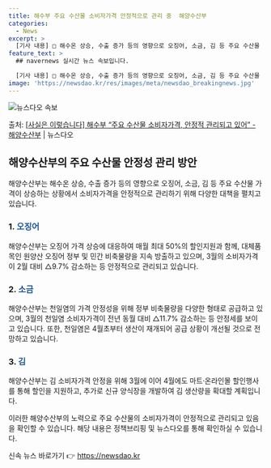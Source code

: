 ```yaml
---
title: 해수부 주요 수산물 소비자가격 안정적으로 관리 중  해양수산부
categories:
  - News
excerpt: >
  [기사 내용] □ 해수온 상승, 수출 증가 등의 영향으로 오징어, 소금, 김 등 주요 수산물 가격이 상승 […
feature_text: >
  ## navernews 실시간 뉴스 속보입니다.

  [기사 내용] □ 해수온 상승, 수출 증가 등의 영향으로 오징어, 소금, 김 등 주요 수산물 가격이 상승 […
image: 'https://newsdao.kr/res/images/meta/newsdao_breakingnews.jpg'
---
```


![뉴스다오 속보](https://newsdao.kr/res/images/meta/newsdao_breakingnews.jpg)

<p>출처: <a href="https://newsdao.kr/3475" rel="dofollow">[사실은 이렇습니다] 해수부 “주요 수산물 소비자가격, 안정적 관리되고 있어” - 해양수산부</a> | 뉴스다오</p>

<h2 data-ke-size="size26">해양수산부의 주요 수산물 안정성 관리 방안</h2>
해양수산부는 해수온 상승, 수출 증가 등의 영향으로 오징어, 소금, 김 등 주요 수산물 가격이 상승하는 상황에서 소비자가격을 안정적으로 관리하기 위해 다양한 대책을 펼치고 있습니다.

<h3>1. <b><span style="color: #1a5490;">오징어</span></b></h3>
해양수산부는 오징어 가격 상승에 대응하여 매월 최대 50%의 할인지원과 함께, 대체품목인 원양산 오징어 정부 및 민간 비축물량을 지속 방출하고 있으며, 3월의 소비자가격이 2월 대비 △9.7% 감소하는 등 안정적으로 관리되고 있습니다.

<h3>2. <b><span style="color: #1a5490;">소금</span></b></h3>
해양수산부는 천일염의 가격 안정성을 위해 정부 비축물량을 다양한 형태로 공급하고 있으며, 3월의 천일염 소비자가격이 전년 동월 대비 △11.7% 감소하는 등 안정세를 보이고 있습니다. 또한, 천일염은 4월초부터 생산이 재개되어 공급 상황이 개선될 것으로 전망하고 있습니다.

<h3>3. <b><span style="color: #1a5490;">김</span></b></h3>
해양수산부는 김 소비자가격 안정을 위해 3월에 이어 4월에도 마트·온라인몰 할인행사를 통해 할인을 지원하고, 추가로 신규 양식장을 개발하여 김 생산량을 확대할 계획입니다.

이러한 해양수산부의 노력으로 주요 수산물의 소비자가격이 안정적으로 관리되고 있음을 확인할 수 있습니다. 해당 내용은 정책브리핑 및 뉴스다오를 통해 확인하실 수 있습니다. 

신속 뉴스 바로가기 👉 <a href="https://newsdao.kr" rel="dofollow">https://newsdao.kr</a>



